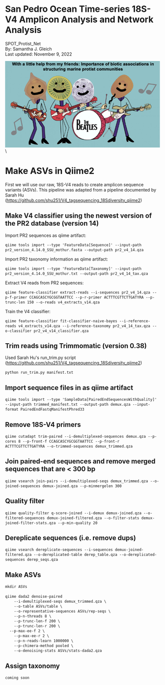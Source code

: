 # San Pedro Ocean Time-series 18S-V4 Amplicon Analysis and Network Analysis
SPOT_Protist_Net  
By: Samantha J. Gleich  
Last updated: November 9, 2022  


![](static/slide1.png)\


# Make ASVs in Qiime2
First we will use our raw, 18S-V4 reads to create amplicon sequence variants (ASVs). This pipeline was adapted from a pipeline documented by Sarah Hu (https://github.com/shu251/V4_tagsequencing_18Sdiversity_qiime2)
## Make V4 classifier using the newest version of the PR2 database (version 14)
Import PR2 sequences as qiime artifact:
```
qiime tools import --type 'FeatureData[Sequence]' --input-path pr2_version_4.14.0_SSU_mothur.fasta --output-path pr2_v4_14.qza
```
Import PR2 taxonomy information as qiime artifact: 
```
qiime tools import --type 'FeatureData[Taxonomy]' --input-path pr2_version_4.14.0_SSU_mothur.txt --output-path pr2_v4_14_tax.qza
```
Extract V4 reads from PR2 sequences:
```
qiime feature-classifier extract-reads --i-sequences pr2_v4_14.qza --p-f-primer CCAGCASCYGCGGTAATTCC --p-r-primer ACTTTCGTTCTTGATYRA --p-trunc-len 150 --o-reads v4_extracts_v14.qza
```
Train the V4 classifier: 
```
qiime feature-classifier fit-classifier-naive-bayes --i-reference-reads v4_extracts_v14.qza --i-reference-taxonomy pr2_v4_14_tax.qza --o-classifier pr2_v4_v14_classifier.qza
```
## Trim reads using Trimmomatic (version 0.38)
Used Sarah Hu's run_trim.py script (https://github.com/shu251/V4_tagsequencing_18Sdiversity_qiime2)
```
python run_trim.py manifest.txt
```
## Import sequence files in as qiime artifact
```
qiime tools import --type 'SampleData[PairedEndSequencesWithQuality]' --input-path trimmed_manifest.txt --output-path demux.qza --input-format PairedEndFastqManifestPhred33
```
## Remove 18S-V4 primers 
```
qiime cutadapt trim-paired --i-demultiplexed-sequences demux.qza --p-cores 8 --p-front-f CCAGCASCYGCGGTAATTCC --p-front-r ACTTTCGTTCTTGATYRA --o-trimmed-sequences demux_trimmed.qza
```
## Join paired-end sequences and remove merged sequences that are < 300 bp
```
qiime vsearch join-pairs --i-demultiplexed-seqs demux_trimmed.qza --o-joined-sequences demux-joined.qza --p-minmergelen 300
```
## Quality filter
```
qiime quality-filter q-score-joined --i-demux demux-joined.qza --o-filtered-sequences demux-joined-filtered.qza --o-filter-stats demux-joined-filter-stats.qza --p-min-quality 20
```
## Dereplicate sequences (i.e. remove dups)
```
qiime vsearch dereplicate-sequences --i-sequences demux-joined-filtered.qza --o-dereplicated-table derep_table.qza --o-dereplicated-sequences derep_seqs.qza
```
## Make ASVs
```
mkdir ASVs

qiime dada2 denoise-paired
	--i-demultiplexed-seqs demux_trimmed.qza \
	--o-table ASVs/table \
	--o-representative-sequences ASVs/rep-seqs \
	--p-n-threads 8 \
	--p-trunc-len-f 200 \
	--p-trunc-len-r 200 \
  --p-max-ee-f 2 \
	--p-max-ee-r 2 \
	--p-n-reads-learn 1000000 \
	--p-chimera-method pooled \
	--o-denoising-stats ASVs/stats-dada2.qza
  ```
  ## Assign taxonomy 
  ```
  coming soon
  ```
